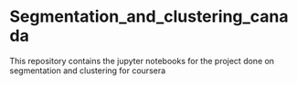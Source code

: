 # Segmentation_and_clustering_canada
This repository contains the jupyter notebooks for the project done on segmentation and clustering for coursera
